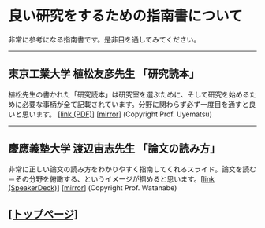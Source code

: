# 良い研究をするための指南書について

非常に参考になる指南書です。是非目を通してみてください。

---

## 東京工業大学 植松友彦先生 「研究読本」

植松先生の書かれた「研究読本」は研究室を選ぶために、そして研究を始めるために必要な事柄が全て記載されています。分野に関わらず必ず一度目を通すと良いと思います。 [[link (PDF)](http://www.it.ce.titech.ac.jp/uyematsu/howtoresearch.pdf)] [[mirror](./repo/howtoresearch.pdf)] (Copyright Prof. Uyematsu)

---

## 慶應義塾大学 渡辺宙志先生 「論文の読み方」

非常に正しい論文の読み方をわかりやすく指南してくれるスライド。論文を読む＝その分野を俯瞰する、というイメージが掴めると思います。[[link (SpeakerDeck)](https://speakerdeck.com/kaityo256/how-to-survey)] [[mirror](./repo/howtosurvey.pdf)] (Copyright Prof. Watanabe)

## [[トップページ]](./README.md)